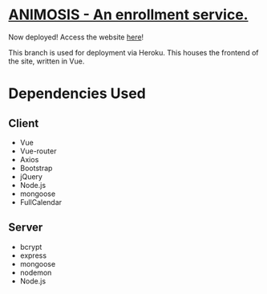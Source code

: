 # [ANIMOSIS - An enrollment service.](Group7%20S11%20MP%20Specifications.pdf)

Now deployed! Access the website [here](https://animosis.herokuapp.com)!

This branch is used for deployment via Heroku. This houses the frontend of the site, written in Vue.

# Dependencies Used
## Client
- Vue
- Vue-router
- Axios
- Bootstrap
- jQuery
- Node.js
- mongoose
- FullCalendar

## Server
- bcrypt
- express
- mongoose
- nodemon
- Node.js
